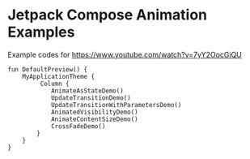 # Jetpack Compose Animation Examples

Example codes for https://www.youtube.com/watch?v=7yY2OocGiQU

```
fun DefaultPreview() {
    MyApplicationTheme {
         Column {
            AnimateAsStateDemo()
            UpdateTransitionDemo()
            UpdateTransitionWithParametersDemo()
            AnimatedVisibilityDemo()
            AnimateContentSizeDemo()
            CrossFadeDemo()
        }
    }
}
```
